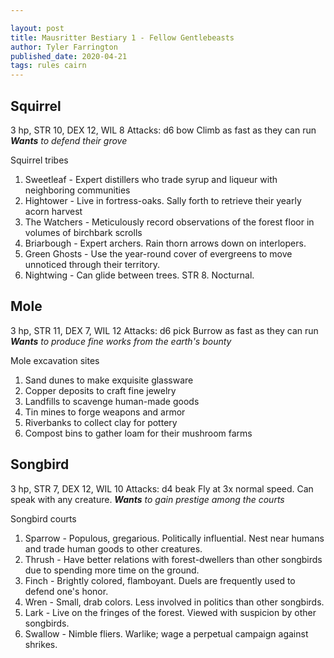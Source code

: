 ```yaml
---

layout: post
title: Mausritter Bestiary 1 - Fellow Gentlebeasts
author: Tyler Farrington
published_date: 2020-04-21
tags: rules cairn
---
```


## Squirrel

3 hp, STR 10, DEX 12, WIL 8
Attacks: d6 bow
Climb as fast as they can run
***Wants*** *to defend their grove*

Squirrel tribes

1. Sweetleaf - Expert distillers who trade syrup and liqueur with neighboring communities
2. Hightower - Live in fortress-oaks. Sally forth to retrieve their yearly acorn harvest
3. The Watchers - Meticulously record observations of the forest floor in volumes of birchbark scrolls
4. Briarbough - Expert archers. Rain thorn arrows down on interlopers.
5. Green Ghosts - Use the year-round cover of evergreens to move unnoticed through their territory.
6. Nightwing - Can glide between trees. STR 8. Nocturnal.

## Mole

3 hp, STR 11, DEX 7, WIL 12
Attacks: d6 pick
Burrow as fast as they can run
***Wants*** *to produce fine works from the earth's bounty*

Mole excavation sites

1. Sand dunes to make exquisite glassware
2. Copper deposits to craft fine jewelry
3. Landfills to scavenge human-made goods
4. Tin mines to forge weapons and armor
5. Riverbanks to collect clay for pottery
6. Compost bins to gather loam for their mushroom farms

## Songbird

3 hp, STR 7, DEX 12, WIL 10
Attacks: d4 beak
Fly at 3x normal speed. Can speak with any creature.
***Wants*** *to gain prestige among the courts*

Songbird courts

1. Sparrow - Populous, gregarious. Politically influential. Nest near humans and trade human goods to other creatures.
2. Thrush - Have better relations with forest-dwellers than other songbirds due to spending more time on the ground.
3. Finch - Brightly colored, flamboyant. Duels are frequently used to defend one's honor.
4. Wren - Small, drab colors. Less involved in politics than other songbirds.
5. Lark - Live on the fringes of the forest. Viewed with suspicion by other songbirds.
6. Swallow - Nimble fliers. Warlike; wage a perpetual campaign against shrikes.
